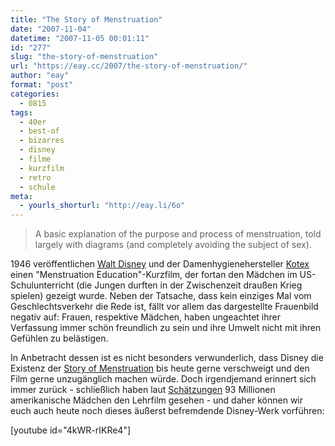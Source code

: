 ```yaml
---
title: "The Story of Menstruation"
date: "2007-11-04"
datetime: "2007-11-05 00:01:11"
id: "277"
slug: "the-story-of-menstruation"
url: "https://eay.cc/2007/the-story-of-menstruation/"
author: "eay"
format: "post"
categories:
  - 0815
tags:
  - 40er
  - best-of
  - bizarres
  - disney
  - filme
  - kurzfilm
  - retro
  - schule
meta:
  - yourls_shorturl: "http://eay.li/6o"
---
```


> A basic explanation of the purpose and process of menstruation, told largely with diagrams (and completely avoiding the subject of sex).

1946 veröffentlichen [Walt Disney](http://de.wikipedia.org/wiki/The_Walt_Disney_Company) und der Damenhygienehersteller [Kotex](http://anonym.to/?http://www.kotex.com/) einen "Menstruation Education"-Kurzfilm, der fortan den Mädchen im US-Schulunterricht (die Jungen durften in der Zwischenzeit draußen Krieg spielen) gezeigt wurde. Neben der Tatsache, dass kein einziges Mal vom Geschlechtsverkehr die Rede ist, fällt vor allem das dargestellte Frauenbild negativ auf: Frauen, respektive Mädchen, haben ungeachtet ihrer Verfassung immer schön freundlich zu sein und ihre Umwelt nicht mit ihren Gefühlen zu belästigen.

In Anbetracht dessen ist es nicht besonders verwunderlich, dass Disney die Existenz der [Story of Menstruation](http://imdb.com/title/tt0190806/) bis heute gerne verschweigt und den Film gerne unzugänglich machen würde. Doch irgendjemand erinnert sich immer zurück - schließlich haben laut [Schätzungen](http://www.boingboing.net/2006/01/16/disneys-1946-story-o.html) 93 Millionen amerikanische Mädchen den Lehrfilm gesehen - und daher können wir euch auch heute noch dieses äußerst befremdende Disney-Werk vorführen:

\[youtube id="4kWR-rIKRe4"\]
